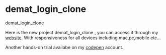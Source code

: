 # demat_login_clone
demat_login_clone 

Here is the new project demat_login_clone  , you can access it through my [website](https://demat-login-clone.vercel.app/).
With responsiveness for all devices including mac,pc,mobile etc...

Another hands-on trial availabe on my [codepen](https://codepen.io/bhargavkadali39/pen/PoJWYWj) account.
